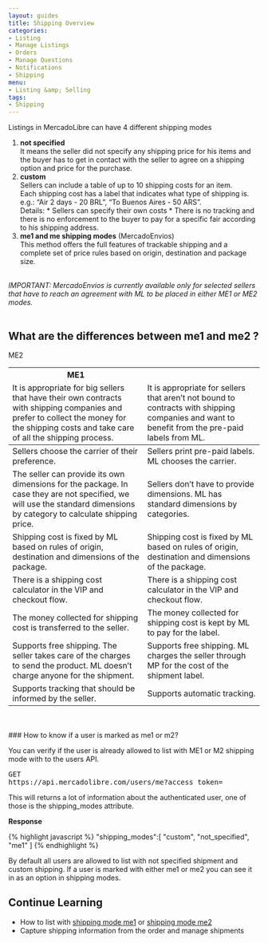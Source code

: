 ```yaml
---
layout: guides
title: Shipping Overview
categories:
- Listing
- Manage Listings
- Orders
- Manage Questions
- Notifications
- Shipping
menu: 
- Listing &amp; Selling
tags: 
- Shipping
---
```



Listings in MercadoLibre can have 4 different shipping modes

<ol class="ch-list">
<li><strong>not specified</strong>
	<br>
It means the seller did not specify any shipping price for his items and the buyer has to get in contact with the seller to agree on a shipping option and price for the purchase.</li>

<li><strong>custom</strong>
	<br>
Sellers can include a table of up to 10 shipping costs for an item.<br> 
Each shipping cost has a label that indicates what type of shipping is. e.g.: “Air 2 days - 20 BRL”, “To Buenos Aires - 50 ARS”.<br>
Details:
 * Sellers can specify their own costs
 * There is no tracking and there is no enforcement to the buyer to pay for a specific fair according to his shipping address.</li>

<li><strong>me1 and me shipping modes</strong> (MercadoEnvios)
	<br>
This method offers the full features of trackable shipping and a complete set of price rules based on origin, destination and package size.</li>
</ol>

<br>

<i class="ch-icon-comment-alt">
IMPORTANT: MercadoEnvios is currently available only for selected sellers that have to reach an agreement with ML to be placed in either ME1 or ME2 modes.
</i>

<br>
<br>

## What are the differences between me1 and me2 ?

<table class="ch-datagrid">
	<thead>
	<tr><th scope="col">ME1</th><th scope="col"></th>ME2</tr>
	<tr>
		<td>It is appropriate for big sellers that have their own contracts with shipping companies and prefer to collect the money for the shipping costs and take care of all the shipping process.</td>
		<td>It is appropriate for sellers that aren’t not bound to contracts with shipping companies and want to benefit from the pre-paid labels from ML.</td>
	</tr>
	</thead>
    <tbody>
	<tr>
		<td>Sellers choose the carrier of their preference.</td>
		<td>Sellers print pre-paid labels. ML chooses the carrier.</td>
	</tr>
	<tr>
		<td>The seller can provide its own dimensions for the package.
In case they are not specified, we will use the standard dimensions by category to calculate shipping price.</td>
		<td>Sellers don’t have to provide dimensions. ML has standard dimensions by categories.</td>
	</tr>
	<tr>
		<td>Shipping cost is fixed by ML based on rules of origin, destination and dimensions of the package.</td>
		<td>Shipping cost is fixed by ML based on rules of origin, destination and dimensions of the package.</td>
	</tr>
	<tr>
		<td>There is a shipping cost calculator in the VIP and checkout flow.</td>
		<td>There is a shipping cost calculator in the VIP and checkout flow.</td>
	</tr>
	<tr>
		<td>The money collected for shipping cost is transferred to the seller.</td>
		<td>The money collected for shipping cost is kept by ML to pay for the label.</td>
	</tr>
	<tr>
		<td>Supports free shipping. The seller takes care of the charges to send the product. ML doesn’t charge anyone for the shipment.</td>
		<td>Supports free shipping. ML charges the seller through MP for the cost of the shipment label.</td>
	</tr>
	<tr>
		<td>Supports tracking that should be informed by the seller.</td>
		<td>Supports automatic tracking.</td>
	</tr>
	</tbody>
</table>

<br>
<br>
### How to know if a user is marked as me1 or m2?


You can verify if the user is already allowed to list with ME1 or M2 shipping mode with to the users API.
<pre class="terminal">
GET
https://api.mercadolibre.com/users/me?access_token=
</pre>

This will returns a lot of information about the authenticated user, one of those is the shipping_modes attribute.

**Response**

{% highlight javascript %}
"shipping_modes":[
    "custom",
    "not_specified",
    "me1"
]
{% endhighlight %}

By default all users are allowed to list with not specified shipment and custom shipping. If a user is marked with either me1 or me2 you can see it in as an option in shipping modes.


## Continue Learning
<ul class="ch-list">
	<li>How to list with <a href="/listing-with-me1">shipping mode me1</a> or <a href="/listing-with-me2">shipping mode me2</a></li>
	<li>Capture shipping information from the order and manage shipments</li>
</ul>
